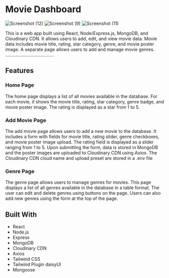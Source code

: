 # Movie Dashboard


![Screenshot (12)](https://github.com/user-attachments/assets/5701e1de-4fe8-4d4d-91a3-97efeb427647)
![Screenshot (9)](https://github.com/user-attachments/assets/3271a959-3188-481b-a548-113afd25a916)
![Screenshot (11)](https://github.com/user-attachments/assets/43079edb-17cf-4ab3-9b6f-721267828b8c)



This is a web app built using React, Node/Express.js, MongoDB, and Cloudinary CDN. It allows users to add, edit, and view movie data. Movie data includes movie title, rating, star category, genre, and movie poster image. A separate page allows users to add and manage movie genres.
......................................
## Features

### Home Page

The home page displays a list of all movies available in the database. For each movie, it shows the movie title, rating, star category, genre badge, and movie poster image. The rating is displayed as a star from 1 to 5.

### Add Movie Page

The add movie page allows users to add a new movie to the database. It includes a form with fields for movie title, rating slider, genre checkboxes, and movie poster image upload. The rating field is displayed as a slider ranging from 1 to 5. Upon submitting the form, data is stored in MongoDB and the poster images are uploaded to Cloudinary CDN using Axios. The Cloudinary CDN cloud name and upload preset are stored in a .env file 

### Genre Page

The genre page allows users to manage genres for movies. This page displays a list of all genres available in the database in a table format. The user can edit and delete genres using buttons on the page. Users can also add new genres using the form at the top of the page.


## Built With

- React
- Node.js
- Express
- MongoDB
- Cloudinary CDN
- Axios
- Tailwind CSS
- Tailwind Plugin daisyUI
- Mongoose

